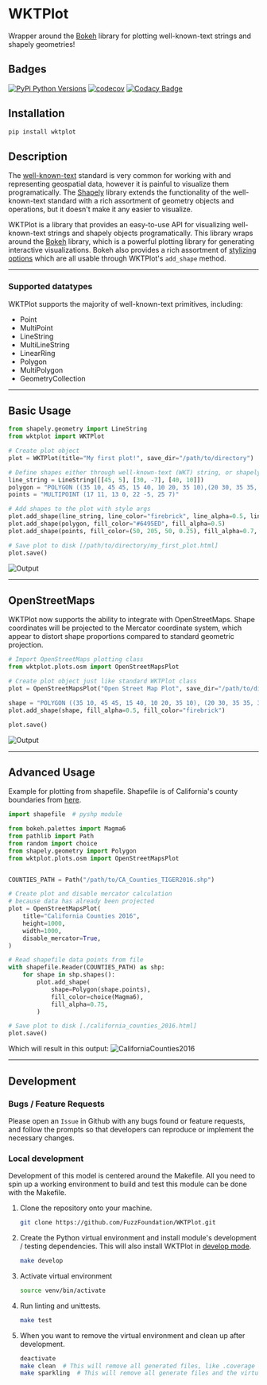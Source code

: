 # WKTPlot
Wrapper around the [Bokeh](https://github.com/bokeh/bokeh) library for plotting well-known-text strings and shapely geometries!

## Badges
[![PyPi Python Versions](https://img.shields.io/pypi/pyversions/wktplot.svg)](https://pypi.org/project/wktplot/)
[![codecov](https://codecov.io/gh/FuzzFoundation/WKTPlot/branch/main/graph/badge.svg?token=E1BJVWQLRE)](https://codecov.io/gh/FuzzFoundation/WKTPlot)
[![Codacy Badge](https://app.codacy.com/project/badge/Grade/19fe4574645d492e8677c4b06152dd9d)](https://www.codacy.com/gh/FuzzFoundation/WKTPlot/dashboard?utm_source=github.com&amp;utm_medium=referral&amp;utm_content=FuzzFoundation/WKTPlot&amp;utm_campaign=Badge_Grade)

## Installation

```bash
pip install wktplot
```

## Description
The [well-known-text](https://en.wikipedia.org/wiki/Well-known_text_representation_of_geometry) standard is very common for working with and representing geospatial data, however it is painful to visualize them programatically. The [Shapely](https://github.com/shapely/shapely) library  extends the functionality of the well-known-text standard with a rich assortment of geometry objects and operations, but it doesn't make it any easier to visualize.

WKTPlot is a library that provides an easy-to-use API for visualizing well-known-text strings and shapely objects programatically. This library wraps around the [Bokeh](https://github.com/bokeh/bokeh) library, which is a powerful plotting library for generating interactive visualizations. Bokeh also provides a rich assortment of [stylizing options](https://docs.bokeh.org/en/latest/docs/user_guide/styling.html) which are all usable through WKTPlot's `add_shape` method.

---

### Supported datatypes
WKTPlot supports the majority of well-known-text primitives, including:
* Point
* MultiPoint
* LineString
* MultiLineString
* LinearRing
* Polygon
* MultiPolygon
* GeometryCollection

---

## Basic Usage
``` python
from shapely.geometry import LineString
from wktplot import WKTPlot

# Create plot object
plot = WKTPlot(title="My first plot!", save_dir="/path/to/directory")

# Define shapes either through well-known-text (WKT) string, or shapely object
line_string = LineString([[45, 5], [30, -7], [40, 10]])
polygon = "POLYGON ((35 10, 45 45, 15 40, 10 20, 35 10),(20 30, 35 35, 30 20, 20 30))"
points = "MULTIPOINT (17 11, 13 0, 22 -5, 25 7)"

# Add shapes to the plot with style args
plot.add_shape(line_string, line_color="firebrick", line_alpha=0.5, line_width=20)
plot.add_shape(polygon, fill_color="#6495ED", fill_alpha=0.5)
plot.add_shape(points, fill_color=(50, 205, 50, 0.25), fill_alpha=0.7, size=30)

# Save plot to disk [/path/to/directory/my_first_plot.html]
plot.save()
```

![Output](https://i.imgur.com/aajbppI.png)

---
## OpenStreetMaps
WKTPlot now supports the ability to integrate with OpenStreetMaps. Shape coordinates will be projected to the Mercator coordinate system, which appear to distort shape proportions compared to standard geometric projection.
```python
# Import OpenStreetMaps plotting class
from wktplot.plots.osm import OpenStreetMapsPlot

# Create plot object just like standard WKTPlot class
plot = OpenStreetMapsPlot("Open Street Map Plot", save_dir="/path/to/directory")

shape = "POLYGON ((35 10, 45 45, 15 40, 10 20, 35 10), (20 30, 35 35, 30 20, 20 30))"
plot.add_shape(shape, fill_alpha=0.5, fill_color="firebrick")

plot.save()
```
![Output](https://i.imgur.com/JdUDMh7.png)

---

## Advanced Usage
Example for plotting from shapefile. Shapefile is of California's county boundaries from [here](https://data.ca.gov/dataset/ca-geographic-boundaries).
```python
import shapefile  # pyshp module

from bokeh.palettes import Magma6
from pathlib import Path
from random import choice
from shapely.geometry import Polygon
from wktplot.plots.osm import OpenStreetMapsPlot


COUNTIES_PATH = Path("/path/to/CA_Counties_TIGER2016.shp")

# Create plot and disable mercator calculation
# because data has already been projected
plot = OpenStreetMapsPlot(
    title="California Counties 2016",
    height=1000,
    width=1000,
    disable_mercator=True,
)

# Read shapefile data points from file
with shapefile.Reader(COUNTIES_PATH) as shp:
    for shape in shp.shapes():
        plot.add_shape(
            shape=Polygon(shape.points),
            fill_color=choice(Magma6),
            fill_alpha=0.75,
        )

# Save plot to disk [./california_counties_2016.html]
plot.save()
```
Which will result in this output:
![CaliforniaCounties2016](https://i.imgur.com/lxac0JL.png)

---

## Development
### Bugs / Feature Requests
Please open an `Issue` in Github with any bugs found or feature requests, and follow the prompts so that developers can reproduce or implement the necessary changes.

### Local development
Development of this model is centered around the Makefile. All you need to spin up a working environment to build and test this module can be done with the Makefile.

1. Clone the repository onto your machine.
    ```sh
    git clone https://github.com/FuzzFoundation/WKTPlot.git
    ```
2. Create the Python virtual environment and install module's development / testing dependencies. This will also install WKTPlot in [develop mode](https://setuptools.pypa.io/en/latest/userguide/development_mode.html).
    ```sh
    make develop
    ```
3. Activate virtual environment
    ```sh
    source venv/bin/activate
    ```
4. Run linting and unittests.
    ```sh
    make test
    ```
5. When you want to remove the virtual environment and clean up after development.
    ```sh
    deactivate
    make clean  # This will remove all generated files, like .coverage and build/
    make sparkling  # This will remove all generate files and the virtual env.
